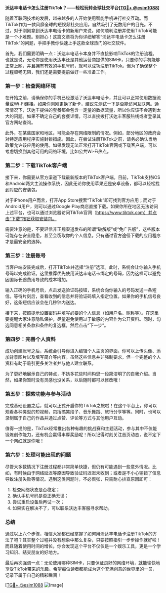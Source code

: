 **沃达丰电话卡怎么注册TikTok？——轻松玩转全球社交平台[[TG💪+ @esim1088](https://t.me/s/esim1088)]**

随着互联网技术的发展，越来越多的人开始使用智能手机进行社交互动。而TikTok作为一款风靡全球的短视频社交应用，自然吸引了无数用户的目光。不过，对于刚刚拿到沃达丰电话卡的新用户来说，如何顺利注册并使用TikTok可能是一个小难题。别担心！这篇文章将为你详细解答“沃达丰电话卡怎么注册TikTok”的问题，手把手教你快速上手这款全球热门的社交软件。

首先，我们需要明确一点：沃达丰电话卡本身并不直接影响TikTok的注册流程。也就是说，无论你是使用沃达丰还是其他运营商提供的SIM卡，只要你的手机能够正常上网，并且拥有有效的手机号码，就可以成功注册TikTok。但为了确保整个过程顺畅无阻，我们还是需要提前做好一些准备工作。

### **第一步：检查网络环境**
在开始之前，请确保你的手机已经激活了沃达丰电话卡，并且可以正常使用数据流量或Wi-Fi连接。如果你刚刚更换了新卡，建议先测试一下是否能访问互联网。通常情况下，沃达丰提供的套餐都会包含一定量的数据流量，所以你应该不会遇到太大的问题。如果不确定自己的套餐详情，可以直接拨打沃达丰客服热线或者登录其官方网站查询。

此外，在某些国家和地区，可能会存在网络限制的情况。例如，部分地区的政府会对特定应用程序实施封锁措施。因此，在尝试注册TikTok之前，请务必确认当地政策允许该应用的使用。如果发现无法正常打开TikTok官网或下载客户端，可以考虑切换到其他可用的网络环境，比如公共Wi-Fi热点。

### **第二步：下载TikTok客户端**
接下来，你需要从官方渠道下载最新版本的TikTok客户端。目前，TikTok支持iOS和Android两大主流操作系统，因此无论你使用苹果还是安卓设备，都可以轻松找到对应的安装包。

对于iPhone用户而言，打开App Store搜索“TikTok”即可找到官方应用；而对于Android用户，则可以通过Google Play商店直接下载。如果你所在地区无法访问上述平台，也可以通过浏览器访问TikTok官网（https://www.tiktok.com）并点击“下载”按钮获取安装包。

需要注意的是，不要轻信非正规渠道发布的所谓“破解版”或“免广告版”，这些版本可能存在安全隐患，甚至会窃取你的个人信息。只有通过官方途径下载的应用程序才是最安全的选择。

### **第三步：注册账号**
当客户端安装完成后，打开TikTok并选择“注册”选项。此时，系统会让你输入手机号码以完成验证。这里推荐优先使用沃达丰电话卡绑定的号码，因为这样可以避免因国际长途费用导致的成本增加。

输入正确的手机号后，点击发送验证码按钮，系统会向你输入的号码发送一条短信。等待片刻后，查看收到的信息并将验证码填入指定位置。如果你的手机信号良好，这条短信应该会在几秒钟内送达。

接下来，按照提示设置密码并填写必要的个人信息（如用户名、昵称等）。在这里要提醒大家注意隐私保护，尽量避免使用过于敏感的内容作为公开资料。同时，勾选同意相关条款和条件的复选框，然后点击“下一步”。

### **第四步：完善个人资料**
成功创建账号之后，系统会引导你进入编辑个人主页的界面。你可以上传头像、添加背景图片以及填写简介等内容。虽然这些信息并非强制要求，但一个完整的个人资料有助于吸引更多关注者并与他人建立联系。

为了更好地展示自己的特点，不妨多花些时间构思一段简洁明了的自我介绍。当然，如果你暂时没有灵感也没关系，以后随时都可以修改哦！

### **第五步：探索功能与参与活动**
完成基础设置之后，就可以正式开启你的TikTok之旅啦！在这个平台上，你可以观看各种类型的短视频，包括搞笑段子、音乐舞蹈、旅行分享等等。同时，也可以录制属于自己的作品并通过点赞、评论等方式与其他用户互动。

值得一提的是，TikTok经常推出各种有趣的挑战赛和主题活动，参与其中不仅能锻炼创作能力，还有机会赢得丰厚奖励呢！所以记得时刻关注首页动态，说不定下一个网红就是你哦！

### **第六步：处理可能出现的问题**
尽管大多数情况下注册过程都非常简单快捷，但仍有可能遇到一些意外情况。比如，有时候由于网络延迟等原因导致验证码迟迟未收到；或者是不小心输错了信息导致注册失败等情况。遇到这类问题时，不必慌张，只需耐心排查原因即可：

1. 检查网络状态是否稳定；
2. 确认手机号码是否正确无误；
3. 尝试重启设备后再试一次；
4. 如果实在解决不了，可以联系沃达丰客服寻求帮助。

### **总结**
通过以上六个步骤，相信大家都已经掌握了如何用沃达丰电话卡注册TikTok的方法了吧？其实整个过程并没有想象中那么复杂，只要按照指引一步步操作就好啦！而且随着使用时间的增长，你会发现这个平台不仅仅是一个娱乐工具，更是一个学习知识、结交朋友的好地方。

最后再次强调一点：无论使用哪种SIM卡，只要保证良好的网络环境，就能愉快地享受TikTok带来的乐趣。希望每位读者都能成为这个充满创意的世界里的一员，记录下属于自己的精彩瞬间！

[[TG💪+ @esim1088](https://t.me/s/esim1088) ![Image](https://i.postimg.cc/4NQfJmqS/Snipaste-2025-05-13-00-14-12.png)]